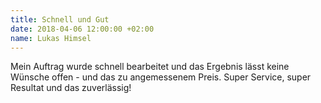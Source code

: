 ```yaml
---
title: Schnell und Gut
date: 2018-04-06 12:00:00 +02:00
name: Lukas Himsel
---
```


Mein Auftrag wurde schnell bearbeitet und das Ergebnis lässt keine Wünsche offen - und das zu angemessenem Preis.
Super Service, super Resultat und das zuverlässig!